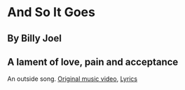 # And So It Goes
## By Billy Joel
## A lament of love, pain and acceptance

An outside song.  [Original music video](https://www.youtube.com/watch?v=FHO6a2H-pqY),  [Lyrics](https://genius.com/Billy-joel-and-so-it-goes-lyrics)